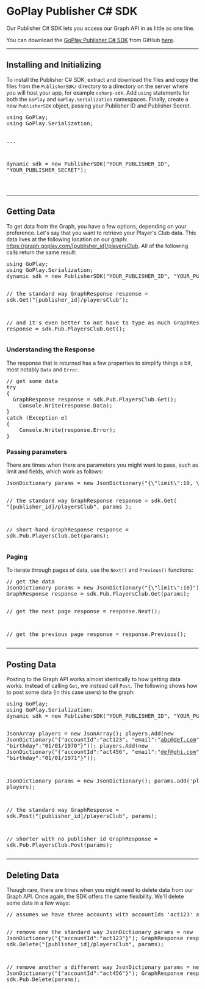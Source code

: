GoPlay Publisher C# SDK
========================

Our Publisher C# SDK lets you access our Graph API in as little as one line.

You can download the [GoPlay Publisher C# SDK](https://github.com/gamestamper/goplay-publisher-csharp-sdk) from GitHub [here](https://github.com/gamestamper/goplay-publisher-csharp-sdk).

* * *

## Installing and Initializing

To install the Publisher C# SDK, extract and download the files and copy the files from the `PublisherSDK/` directory to a directory on the server where you will host your app, for example `csharp-sdk`. Add `using` statements for both the `GoPlay` and `GoPlay.Serialization` namespaces. Finally, create a new `PublisherSDK` object, passing your Publisher ID and Publisher Secret.

<div class="preWide"><pre>
using GoPlay;
using GoPlay.Serialization;

...

dynamic sdk = new PublisherSDK("YOUR_PUBLISHER_ID", "YOUR_PUBLISHER_SECRET");

</pre></div>

* * *

## Getting Data

To get data from the Graph, you have a few options, depending on your preference. Let's say that you want to retrieve your Player's Club data.  This data lives at the following location on our graph: https://graph.goplay.com/[publisher_id]/playersClub. All of the following calls return the same result:

<div class="preWide"><pre>
using GoPlay;
using GoPlay.Serialization;
dynamic sdk = new PublisherSDK("YOUR_PUBLISHER_ID", "YOUR_PUBLISHER_SECRET");

// the standard way
GraphResponse response = sdk.Get("[publisher_id]/playersClub");

// and it's even better to not have to type as much
GraphResponse response = sdk.Pub.PlayersClub.Get();
</pre></div>

### Understanding the Response

The response that is returned has a few properties to simplify things a bit, most notably `Data` and `Error`.

<div class="preWide"><pre>
// get some data
try
{
  GraphResponse response = sdk.Pub.PlayersClub.Get();
	Console.Write(response.Data);
}
catch (Exception e)
{
	Console.Write(response.Error);
}
</pre></div>

### Passing parameters

There are times when there are parameters you might want to pass, such as limit and fields, which work as follows:

<div class="preWide"><pre>
JsonDictionary params = new JsonDictionary("{\"limit\":10, \"fields\":\"email\"}");

// the standard way
GraphResponse response = sdk.Get(
	"[publisher_id]/playersClub", 
	params
);

// short-hand
GraphResponse response = sdk.Pub.PlayersClub.Get(params);
</pre></div>

### Paging

To iterate through pages of data, use the `Next()` and `Previous()` functions:

<div class="preWide"><pre>
// get the data
JsonDictionary params = new JsonDictionary("{\"limit\":10}");
GraphResponse response = sdk.Pub.PlayersClub.Get(params);

// get the next page
response = response.Next();

// get the previous page
response = response.Previous();
</pre></div>

* * *

## Posting Data

Posting to the Graph API works almost identically to how getting data works. Instead of calling `Get`, we instead call `Post`. The following shows how to post some data (in this case users) to the graph:

<div class="preWide"><pre>
using GoPlay;
using GoPlay.Serialization;
dynamic sdk = new PublisherSDK("YOUR_PUBLISHER_ID", "YOUR_PUBLISHER_SECRET");

JsonArray players = new JsonArray();
players.Add(new JsonDictionary("{\"accountId\":\"act123\", \"email\":\"abc@def.com\", \"zip\":\"12345\", \"birthday\":\"01/01/1970\"}"));
players.Add(new JsonDictionary("{\"accountId\":\"act456\", \"email\":\"def@ghi.com\", \"zip\":\"67890\", \"birthday\":\"01/01/1971\"}"));

JsonDictionary params = new JsonDictionary();
params.add('players', players);

// the standard way
GraphResponse = sdk.Post("[publisher_id]/playersClub", params);

// shorter with no publisher_id
GraphResponse = sdk.Pub.PlayersClub.Post(params);
</pre></div>

* * *

## Deleting Data

Though rare, there are times when you might need to delete data from our Graph API. Once again, the SDK offers the same flexibility. We'll delete some data in a few ways:

<div class="preWide"><pre>
// assumes we have three accounts with accountIds 'act123' and 'act456'

// remove one the standard way
JsonDictionary params = new JsonDictionary("{\"accountId\":\"act123\"}");
GraphResponse response = sdk.Delete("[publisher_id]/playersClub", params);

// remove another a different way
JsonDictionary params = new JsonDictionary("{\"accountId\":\"act456\"}");
GraphResponse response = sdk.Pub.Delete(params);
</pre></div>
